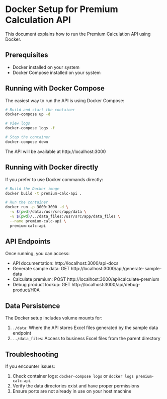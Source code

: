 # Docker Setup for Premium Calculation API

This document explains how to run the Premium Calculation API using Docker.

## Prerequisites

- Docker installed on your system
- Docker Compose installed on your system

## Running with Docker Compose

The easiest way to run the API is using Docker Compose:

```bash
# Build and start the container
docker-compose up -d

# View logs
docker-compose logs -f

# Stop the container
docker-compose down
```

The API will be available at http://localhost:3000

## Running with Docker directly

If you prefer to use Docker commands directly:

```bash
# Build the Docker image
docker build -t premium-calc-api .

# Run the container
docker run -p 3000:3000 -d \
  -v $(pwd)/data:/usr/src/app/data \
  -v $(pwd)/../data_files:/usr/src/app/data_files \
  --name premium-calc-api \
  premium-calc-api
```

## API Endpoints

Once running, you can access:

- API documentation: http://localhost:3000/api-docs
- Generate sample data: GET http://localhost:3000/api/generate-sample-data
- Calculate premium: POST http://localhost:3000/api/calculate-premium
- Debug product lookup: GET http://localhost:3000/api/debug-product/H0A

## Data Persistence

The Docker setup includes volume mounts for:

1. `./data`: Where the API stores Excel files generated by the sample data endpoint
2. `../data_files`: Access to business Excel files from the parent directory

## Troubleshooting

If you encounter issues:

1. Check container logs: `docker-compose logs` or `docker logs premium-calc-api`
2. Verify the data directories exist and have proper permissions
3. Ensure ports are not already in use on your host machine